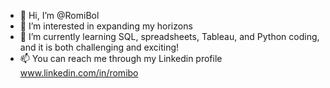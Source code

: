 - 👋 Hi, I’m @RomiBol
- 👀 I’m interested in expanding my horizons
- 🌱 I’m currently learning SQL, spreadsheets, Tableau, and Python coding, and it is both challenging and exciting!
- 📫 You can reach me through my Linkedin profile www.linkedin.com/in/romibo

<!---
RomiBol/RomiBol is a ✨ special ✨ repository because its `README.md` (this file) appears on your GitHub profile.
You can click the Preview link to take a look at your changes.
--->
